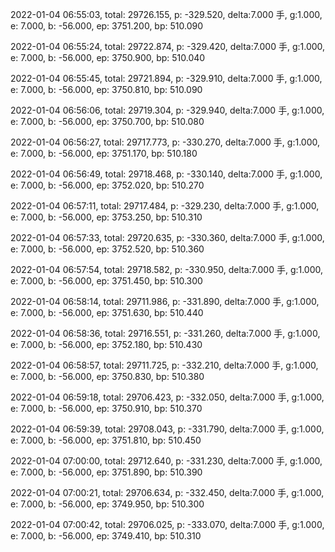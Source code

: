2022-01-04 06:55:03, total: 29726.155, p: -329.520, delta:7.000 手, g:1.000, e: 7.000, b: -56.000, ep: 3751.200, bp: 510.090

2022-01-04 06:55:24, total: 29722.874, p: -329.420, delta:7.000 手, g:1.000, e: 7.000, b: -56.000, ep: 3750.900, bp: 510.040

2022-01-04 06:55:45, total: 29721.894, p: -329.910, delta:7.000 手, g:1.000, e: 7.000, b: -56.000, ep: 3750.810, bp: 510.090

2022-01-04 06:56:06, total: 29719.304, p: -329.940, delta:7.000 手, g:1.000, e: 7.000, b: -56.000, ep: 3750.700, bp: 510.080

2022-01-04 06:56:27, total: 29717.773, p: -330.270, delta:7.000 手, g:1.000, e: 7.000, b: -56.000, ep: 3751.170, bp: 510.180

2022-01-04 06:56:49, total: 29718.468, p: -330.140, delta:7.000 手, g:1.000, e: 7.000, b: -56.000, ep: 3752.020, bp: 510.270

2022-01-04 06:57:11, total: 29717.484, p: -329.230, delta:7.000 手, g:1.000, e: 7.000, b: -56.000, ep: 3753.250, bp: 510.310

2022-01-04 06:57:33, total: 29720.635, p: -330.360, delta:7.000 手, g:1.000, e: 7.000, b: -56.000, ep: 3752.520, bp: 510.360

2022-01-04 06:57:54, total: 29718.582, p: -330.950, delta:7.000 手, g:1.000, e: 7.000, b: -56.000, ep: 3751.450, bp: 510.300

2022-01-04 06:58:14, total: 29711.986, p: -331.890, delta:7.000 手, g:1.000, e: 7.000, b: -56.000, ep: 3751.630, bp: 510.440

2022-01-04 06:58:36, total: 29716.551, p: -331.260, delta:7.000 手, g:1.000, e: 7.000, b: -56.000, ep: 3752.180, bp: 510.430

2022-01-04 06:58:57, total: 29711.725, p: -332.210, delta:7.000 手, g:1.000, e: 7.000, b: -56.000, ep: 3750.830, bp: 510.380

2022-01-04 06:59:18, total: 29706.423, p: -332.050, delta:7.000 手, g:1.000, e: 7.000, b: -56.000, ep: 3750.910, bp: 510.370

2022-01-04 06:59:39, total: 29708.043, p: -331.790, delta:7.000 手, g:1.000, e: 7.000, b: -56.000, ep: 3751.810, bp: 510.450

2022-01-04 07:00:00, total: 29712.640, p: -331.230, delta:7.000 手, g:1.000, e: 7.000, b: -56.000, ep: 3751.890, bp: 510.390

2022-01-04 07:00:21, total: 29706.634, p: -332.450, delta:7.000 手, g:1.000, e: 7.000, b: -56.000, ep: 3749.950, bp: 510.300

2022-01-04 07:00:42, total: 29706.025, p: -333.070, delta:7.000 手, g:1.000, e: 7.000, b: -56.000, ep: 3749.410, bp: 510.310